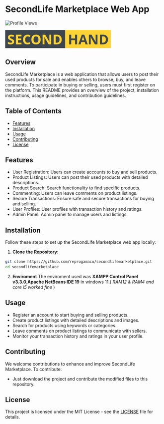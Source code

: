 # SecondLife Marketplace Web App
<img src="https://komarev.com/ghpvc/?username=secondlifemarketplace&label=secondlicemarketplace&color=0e75b6&style=flat" alt="Profile Views" />

![SecondLife Marketplace Logo](logo.png)

## Overview

SecondLife Marketplace is a web application that allows users to post their used products for sale and enables others to browse, buy, and leave comments. To participate in buying or selling, users must first register on the platform. This README provides an overview of the project, installation instructions, usage guidelines, and contribution guidelines.

## Table of Contents

- [Features](#features)
- [Installation](#installation)
- [Usage](#usage)
- [Contributing](#contributing)
- [License](#license)

## Features

- User Registration: Users can create accounts to buy and sell products.
- Product Listings: Users can post their used products with detailed descriptions.
- Product Search: Search functionality to find specific products.
- Commenting: Users can leave comments on product listings.
- Secure Transactions: Ensure safe and secure transactions for buying and selling.
- User Profiles: User profiles with transaction history and ratings.
- Admin Panel: Admin panel to manage users and listings.

## Installation

Follow these steps to set up the SecondLife Marketplace web app locally:

1. **Clone the Repository:**
```bash
git clone https://github.com/reprogamaco/secondlifemarketplace.git
cd secondlifemarketplace
```

2. **Enviroment**
  The enviroment used was **XAMPP Control Panel v3.3.0**,**Apache NetBeans IDE 19** in windows 11.( *RAM12 & RAM4 and core i5 worked fine* )


## Usage

- Register an account to start buying and selling products.
- Create product listings with detailed descriptions and images.
- Search for products using keywords or categories.
- Leave comments on product listings to communicate with sellers.
- Monitor your transaction history and ratings in your user profile.

## Contributing

We welcome contributions to enhance and improve SecondLife Marketplace. To contribute:
  - Just download the project and contribute the modified files to this repository.

## License

This project is licensed under the MIT License - see the [LICENSE](https://mit-license.org/) file for details.

  

